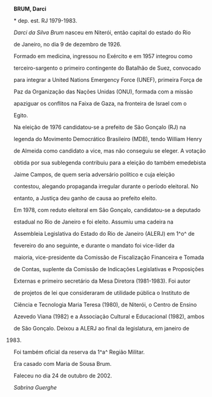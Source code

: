 **BRUM, Darci**



\* dep. est. RJ 1979-1983.



*Darci da Silva Brum* nasceu em Niterói, então capital do estado do Rio

de Janeiro, no dia 9 de dezembro de 1926.



Formado em medicina, ingressou no Exército e em 1957 integrou como

terceiro-sargento o primeiro contingente do Batalhão de Suez, convocado

para integrar a United Nations Emergency Force (UNEF), primeira Força de

Paz da Organização das Nações Unidas (ONU), formada com a missão

apaziguar os conflitos na Faixa de Gaza, na fronteira de Israel com o

Egito.



Na eleição de 1976 candidatou-se a prefeito de São Gonçalo (RJ) na

legenda do Movimento Democrático Brasileiro (MDB), tendo William Henry

de Almeida como candidato a vice, mas não conseguiu se eleger. A votação

obtida por sua sublegenda contribuiu para a eleição do também emedebista

Jaime Campos, de quem seria adversário político e cuja eleição

contestou, alegando propaganda irregular durante o período eleitoral. No

entanto, a Justiça deu ganho de causa ao prefeito eleito.



Em 1978, com reduto eleitoral em São Gonçalo, candidatou-se a deputado

estadual no Rio de Janeiro e foi eleito. Assumiu uma cadeira na

Assembleia Legislativa do Estado do Rio de Janeiro (ALERJ) em 1^o^ de

fevereiro do ano seguinte, e durante o mandato foi vice-líder da

maioria, vice-presidente da Comissão de Fiscalização Financeira e Tomada

de Contas, suplente da Comissão de Indicações Legislativas e Proposições

Externas e primeiro secretário da Mesa Diretora (1981-1983). Foi autor

de projetos de lei que consideraram de utilidade pública o Instituto de

Ciência e Tecnologia Maria Teresa (1980), de Niterói, o Centro de Ensino

Azevedo Viana (1982) e a Associação Cultural e Educacional (1982), ambos

de São Gonçalo. Deixou a ALERJ ao final da legislatura, em janeiro de

1983.



Foi também oficial da reserva da 1^a^ Região Militar.



Era casado com Maria de Sousa Brum.



Faleceu no dia 24 de outubro de 2002.



*Sabrina Guerghe*



